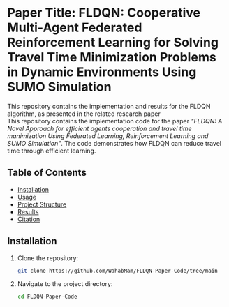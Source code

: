 # Paper Title: FLDQN: Cooperative Multi-Agent Federated Reinforcement Learning for Solving Travel Time Minimization Problems in Dynamic Environments Using SUMO Simulation
This repository contains the implementation and results for the FLDQN algorithm, as presented in the related research paper <br>
This repository contains the implementation code for the paper *"FLDQN: A Novel Approach for efficient agents cooperation and travel time manimization Using Federated Learning, Reinforcement Learning and SUMO Simulation"*. The code demonstrates how FLDQN can reduce travel time through efficient learning.
 
## Table of Contents
- [Installation](#installation)
- [Usage](#usage)
- [Project Structure](#project-structure)
- [Results](#results)
- [Citation](#citation)
## Installation

1. Clone the repository:
   ```bash
   git clone https://github.com/WahabMam/FLDQN-Paper-Code/tree/main
2. Navigate to the project directory:
   ```bash
   cd FLDQN-Paper-Code


